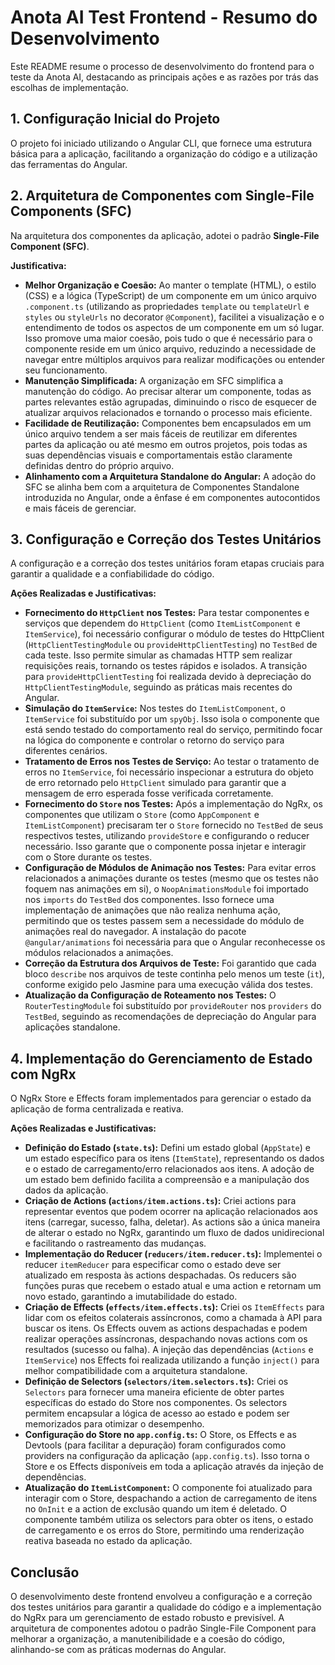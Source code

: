 # Anota AI Test Frontend - Resumo do Desenvolvimento

Este README resume o processo de desenvolvimento do frontend para o teste da Anota AI, destacando as principais ações e as razões por trás das escolhas de implementação.

## 1. Configuração Inicial do Projeto

O projeto foi iniciado utilizando o Angular CLI, que fornece uma estrutura básica para a aplicação, facilitando a organização do código e a utilização das ferramentas do Angular.

## 2. Arquitetura de Componentes com Single-File Components (SFC)

Na arquitetura dos componentes da aplicação, adotei o padrão **Single-File Component (SFC)**.

**Justificativa:**

* **Melhor Organização e Coesão:** Ao manter o template (HTML), o estilo (CSS) e a lógica (TypeScript) de um componente em um único arquivo `.component.ts` (utilizando as propriedades `template` ou `templateUrl` e `styles` ou `styleUrls` no decorator `@Component`), facilitei a visualização e o entendimento de todos os aspectos de um componente em um só lugar. Isso promove uma maior coesão, pois tudo o que é necessário para o componente reside em um único arquivo, reduzindo a necessidade de navegar entre múltiplos arquivos para realizar modificações ou entender seu funcionamento.
* **Manutenção Simplificada:** A organização em SFC simplifica a manutenção do código. Ao precisar alterar um componente, todas as partes relevantes estão agrupadas, diminuindo o risco de esquecer de atualizar arquivos relacionados e tornando o processo mais eficiente.
* **Facilidade de Reutilização:** Componentes bem encapsulados em um único arquivo tendem a ser mais fáceis de reutilizar em diferentes partes da aplicação ou até mesmo em outros projetos, pois todas as suas dependências visuais e comportamentais estão claramente definidas dentro do próprio arquivo.
* **Alinhamento com a Arquitetura Standalone do Angular:** A adoção do SFC se alinha bem com a arquitetura de Componentes Standalone introduzida no Angular, onde a ênfase é em componentes autocontidos e mais fáceis de gerenciar.

## 3. Configuração e Correção dos Testes Unitários

A configuração e a correção dos testes unitários foram etapas cruciais para garantir a qualidade e a confiabilidade do código.

**Ações Realizadas e Justificativas:**

* **Fornecimento do `HttpClient` nos Testes:** Para testar componentes e serviços que dependem do `HttpClient` (como `ItemListComponent` e `ItemService`), foi necessário configurar o módulo de testes do HttpClient (`HttpClientTestingModule` ou `provideHttpClientTesting`) no `TestBed` de cada teste. Isso permite simular as chamadas HTTP sem realizar requisições reais, tornando os testes rápidos e isolados. A transição para `provideHttpClientTesting` foi realizada devido à depreciação do `HttpClientTestingModule`, seguindo as práticas mais recentes do Angular.
* **Simulação do `ItemService`:** Nos testes do `ItemListComponent`, o `ItemService` foi substituído por um `spyObj`. Isso isola o componente que está sendo testado do comportamento real do serviço, permitindo focar na lógica do componente e controlar o retorno do serviço para diferentes cenários.
* **Tratamento de Erros nos Testes de Serviço:** Ao testar o tratamento de erros no `ItemService`, foi necessário inspecionar a estrutura do objeto de erro retornado pelo `HttpClient` simulado para garantir que a mensagem de erro esperada fosse verificada corretamente.
* **Fornecimento do `Store` nos Testes:** Após a implementação do NgRx, os componentes que utilizam o `Store` (como `AppComponent` e `ItemListComponent`) precisaram ter o `Store` fornecido no `TestBed` de seus respectivos testes, utilizando `provideStore` e configurando o reducer necessário. Isso garante que o componente possa injetar e interagir com o Store durante os testes.
* **Configuração de Módulos de Animação nos Testes:** Para evitar erros relacionados a animações durante os testes (mesmo que os testes não foquem nas animações em si), o `NoopAnimationsModule` foi importado nos `imports` do `TestBed` dos componentes. Isso fornece uma implementação de animações que não realiza nenhuma ação, permitindo que os testes passem sem a necessidade do módulo de animações real do navegador. A instalação do pacote `@angular/animations` foi necessária para que o Angular reconhecesse os módulos relacionados a animações.
* **Correção da Estrutura dos Arquivos de Teste:** Foi garantido que cada bloco `describe` nos arquivos de teste continha pelo menos um teste (`it`), conforme exigido pelo Jasmine para uma execução válida dos testes.
* **Atualização da Configuração de Roteamento nos Testes:** O `RouterTestingModule` foi substituído por `provideRouter` nos `providers` do `TestBed`, seguindo as recomendações de depreciação do Angular para aplicações standalone.

## 4. Implementação do Gerenciamento de Estado com NgRx

O NgRx Store e Effects foram implementados para gerenciar o estado da aplicação de forma centralizada e reativa.

**Ações Realizadas e Justificativas:**

* **Definição do Estado (`state.ts`):** Defini um estado global (`AppState`) e um estado específico para os itens (`ItemState`), representando os dados e o estado de carregamento/erro relacionados aos itens. A adoção de um estado bem definido facilita a compreensão e a manipulação dos dados da aplicação.
* **Criação de Actions (`actions/item.actions.ts`):** Criei actions para representar eventos que podem ocorrer na aplicação relacionados aos itens (carregar, sucesso, falha, deletar). As actions são a única maneira de alterar o estado no NgRx, garantindo um fluxo de dados unidirecional e facilitando o rastreamento das mudanças.
* **Implementação do Reducer (`reducers/item.reducer.ts`):** Implementei o reducer `itemReducer` para especificar como o estado deve ser atualizado em resposta às actions despachadas. Os reducers são funções puras que recebem o estado atual e uma action e retornam um novo estado, garantindo a imutabilidade do estado.
* **Criação de Effects (`effects/item.effects.ts`):** Criei os `ItemEffects` para lidar com os efeitos colaterais assíncronos, como a chamada à API para buscar os itens. Os Effects ouvem as actions despachadas e podem realizar operações assíncronas, despachando novas actions com os resultados (sucesso ou falha). A injeção das dependências (`Actions` e `ItemService`) nos Effects foi realizada utilizando a função `inject()` para melhor compatibilidade com a arquitetura standalone.
* **Definição de Selectors (`selectors/item.selectors.ts`):** Criei os `Selectors` para fornecer uma maneira eficiente de obter partes específicas do estado do Store nos componentes. Os selectors permitem encapsular a lógica de acesso ao estado e podem ser memorizados para otimizar o desempenho.
* **Configuração do Store no `app.config.ts`:** O Store, os Effects e as Devtools (para facilitar a depuração) foram configurados como providers na configuração da aplicação (`app.config.ts`). Isso torna o Store e os Effects disponíveis em toda a aplicação através da injeção de dependências.
* **Atualização do `ItemListComponent`:** O componente foi atualizado para interagir com o Store, despachando a action de carregamento de itens no `OnInit` e a action de exclusão quando um item é deletado. O componente também utiliza os selectors para obter os itens, o estado de carregamento e os erros do Store, permitindo uma renderização reativa baseada no estado da aplicação.

## Conclusão

O desenvolvimento deste frontend envolveu a configuração e a correção dos testes unitários para garantir a qualidade do código e a implementação do NgRx para um gerenciamento de estado robusto e previsível. A arquitetura de componentes adotou o padrão Single-File Component para melhorar a organização, a manutenibilidade e a coesão do código, alinhando-se com as práticas modernas do Angular.